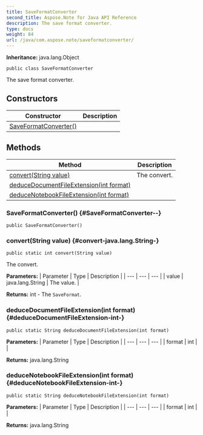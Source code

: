 ```yaml
---
title: SaveFormatConverter
second_title: Aspose.Note for Java API Reference
description: The save format converter.
type: docs
weight: 84
url: /java/com.aspose.note/saveformatconverter/
---
```


**Inheritance:**
java.lang.Object
```
public class SaveFormatConverter
```

The save format converter.
## Constructors

| Constructor | Description |
| --- | --- |
| [SaveFormatConverter()](#SaveFormatConverter--) |  |
## Methods

| Method | Description |
| --- | --- |
| [convert(String value)](#convert-java.lang.String-) | The convert. |
| [deduceDocumentFileExtension(int format)](#deduceDocumentFileExtension-int-) |  |
| [deduceNotebookFileExtension(int format)](#deduceNotebookFileExtension-int-) |  |
### SaveFormatConverter() {#SaveFormatConverter--}
```
public SaveFormatConverter()
```


### convert(String value) {#convert-java.lang.String-}
```
public static int convert(String value)
```


The convert.

**Parameters:**
| Parameter | Type | Description |
| --- | --- | --- |
| value | java.lang.String | The value. |

**Returns:**
int - The `SaveFormat`.
### deduceDocumentFileExtension(int format) {#deduceDocumentFileExtension-int-}
```
public static String deduceDocumentFileExtension(int format)
```




**Parameters:**
| Parameter | Type | Description |
| --- | --- | --- |
| format | int |  |

**Returns:**
java.lang.String
### deduceNotebookFileExtension(int format) {#deduceNotebookFileExtension-int-}
```
public static String deduceNotebookFileExtension(int format)
```




**Parameters:**
| Parameter | Type | Description |
| --- | --- | --- |
| format | int |  |

**Returns:**
java.lang.String
